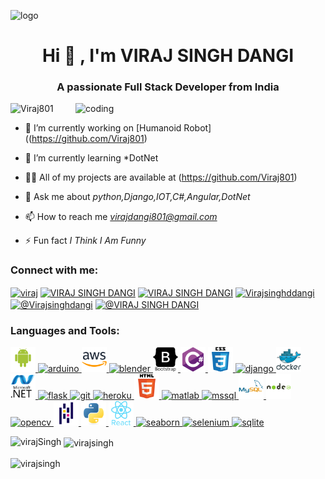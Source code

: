 ![logo](https://github.com/Viraj801/Logo_profile/blob/main/Viraj_Logo.jpg)
<h1 align="center">Hi 👋 , I'm VIRAJ SINGH DANGI</h1>
<h3 align="center">A passionate Full Stack Developer from India</h3>

<img align="right" alt="coding" width="400"
    src="https://encrypted-tbn0.gstatic.com/images?q=tbn:ANd9GcT9j42ohbcwrHfwsNnhEdMkyk6CyPWzHuyL0YC4lp-n&s">

<p align="left"> <img
        src="https://komarev.com/ghpvc/?username=Viraj801&label=Profile%20views&color=0e75b6&style=flat"
        alt="Viraj801" /> </p>

- 🔭 I’m currently working on [Humanoid Robot]((https://github.com/Viraj801)

- 🌱 I’m currently learning *DotNet

- 👨‍💻 All of my projects are available at (https://github.com/Viraj801)

- 💬 Ask me about *python,Django,IOT,C#,Angular,DotNet*

- 📫 How to reach me *virajdangi801@gmail.com*

- ⚡ Fun fact *I Think I Am Funny*

<h3 align="left">Connect with me:</h3>
<p align="left">
    <a href="https://twitter.com/Viraj8016" target="blank"><img align="center"
            src="https://raw.githubusercontent.com/rahuldkjain/github-profile-readme-generator/master/src/images/icons/Social/
twitter.svg"
            alt="viraj" height="30" width="40" /></a>
    <a href="https://www.linkedin.com/in/viraj-singh-dangi-b77ab2210" target="blank"><img align="center"
            src="https://raw.githubusercontent.com/rahuldkjain/github-profile-readme-generator/master/src/images/icons/Social/
linked-in-alt.svg"
            alt="VIRAJ SINGH DANGI" height="30" width="40" /></a>
    <a href="https://www.facebook.com/viraj.thakur.5817300" target="blank"><img align="center"
            src="https://raw.githubusercontent.com/rahuldkjain/github-profile-readme-generator/master/src/images/icons/Social/
facebook.svg"
            alt="VIRAJ SINGH DANGI" height="30" width="40" /></a>
    <a href="https://instagram.com/_mr_viraj_01?igshid=MzNlNGNkZWQ4Mg==" target="blank"><img align="center"
            src="https://raw.githubusercontent.com/rahuldkjain/github-profile-readme-generator/master/src/images/icons/Social/
instagram.svg"
            alt="Virajsinghddangi" height="30" width="40" /></a>
    <a href="https://www.hackerrank.com/virajdangi999" target="blank"><img align="center"
            src="https://raw.githubusercontent.com/rahuldkjain/github-profile-readme-generator/master/src/images/icons/Social/
hackerrank.svg"
            alt="@Virajsinghdangi" height="30" width="40" /></a>
    <a href="https://www.hackerearth.com/@virajdangi999/@VIRAJ SINGH DANGI" target="blank"><img align="center"
            src="https://raw.githubusercontent.com/rahuldkjain/github-profile-readme-generator/master/src/images/icons/Social/
hackerearth.svg"
            alt="@VIRAJ SINGH DANGI" height="30" width="40" /></a>
</p>

<h3 align="left">Languages and Tools:</h3>
<p align="left"> <a href="https://developer.android.com" target="_blank" rel="noreferrer"> <img
            src="https://raw.githubusercontent.com/devicons/devicon/master/icons/android/android-original-wordmark.svg"
            alt="android" width="40" height="40" /> </a> <a href="https://www.arduino.cc/" target="_blank"
        rel="noreferrer"> <img src="https://cdn.worldvectorlogo.com/logos/arduino-1.svg" alt="arduino" width="40"
            height="40" /> </a> <a href="https://aws.amazon.com" target="_blank" rel="noreferrer"> <img
            src="https://raw.githubusercontent.com/devicons/devicon/master/icons/amazonwebservices/amazonwebservices-original-wordmark.svg"
            alt="aws" width="40" height="40" /> </a> <a href="https://www.blender.org/" target="_blank"
        rel="noreferrer"> <img src="https://download.blender.org/branding/community/blender_community_badge_white.svg"
            alt="blender" width="40" height="40" /> </a> <a href="https://getbootstrap.com" target="_blank"
        rel="noreferrer"> <img
            src="https://raw.githubusercontent.com/devicons/devicon/master/icons/bootstrap/bootstrap-plain-wordmark.svg"
            alt="bootstrap" width="40" height="40" /> </a> <a href="https://www.w3schools.com/cs/" target="_blank"
        rel="noreferrer"> <img
            src="https://raw.githubusercontent.com/devicons/devicon/master/icons/csharp/csharp-original.svg"
            alt="csharp" width="40" height="40" /> </a> <a href="https://www.w3schools.com/css/" target="_blank"
        rel="noreferrer"> <img
            src="https://raw.githubusercontent.com/devicons/devicon/master/icons/css3/css3-original-wordmark.svg"
            alt="css3" width="40" height="40" /> </a> <a href="https://www.djangoproject.com/" target="_blank"
        rel="noreferrer"> <img src="https://cdn.worldvectorlogo.com/logos/django.svg" alt="django" width="40"
            height="40" /> </a> <a href="https://www.docker.com/" target="_blank" rel="noreferrer"> <img
            src="https://raw.githubusercontent.com/devicons/devicon/master/icons/docker/docker-original-wordmark.svg"
            alt="docker" width="40" height="40" /> </a> <a href="https://dotnet.microsoft.com/" target="_blank"
        rel="noreferrer"> <img
            src="https://raw.githubusercontent.com/devicons/devicon/master/icons/dot-net/dot-net-original-wordmark.svg"
            alt="dotnet" width="40" height="40" /> </a> <a href="https://flask.palletsprojects.com/" target="_blank"
        rel="noreferrer"> <img src="https://www.vectorlogo.zone/logos/pocoo_flask/pocoo_flask-icon.svg" alt="flask"
            width="40" height="40" /> </a> <a href="https://git-scm.com/" target="_blank" rel="noreferrer"> <img
            src="https://www.vectorlogo.zone/logos/git-scm/git-scm-icon.svg" alt="git" width="40" height="40" /> </a> <a
        href="https://heroku.com" target="_blank" rel="noreferrer"> <img
            src="https://www.vectorlogo.zone/logos/heroku/heroku-icon.svg" alt="heroku" width="40" height="40" /> </a>
    <a href="https://www.w3.org/html/" target="_blank" rel="noreferrer"> <img
            src="https://raw.githubusercontent.com/devicons/devicon/master/icons/html5/html5-original-wordmark.svg"
            alt="html5" width="40" height="40" /> </a> <a href="https://www.mathworks.com/" target="_blank"
        rel="noreferrer"> <img src="https://upload.wikimedia.org/wikipedia/commons/2/21/Matlab_Logo.png" alt="matlab"
            width="40" height="40" /> </a> <a href="https://www.microsoft.com/en-us/sql-server" target="_blank"
        rel="noreferrer"> <img src="https://www.svgrepo.com/show/303229/microsoft-sql-server-logo.svg" alt="mssql"
            width="40" height="40" /> </a> <a href="https://www.mysql.com/" target="_blank" rel="noreferrer"> <img
            src="https://raw.githubusercontent.com/devicons/devicon/master/icons/mysql/mysql-original-wordmark.svg"
            alt="mysql" width="40" height="40" /> </a> <a href="https://nodejs.org" target="_blank" rel="noreferrer">
        <img src="https://raw.githubusercontent.com/devicons/devicon/master/icons/nodejs/nodejs-original-wordmark.svg"
            alt="nodejs" width="40" height="40" /> </a> <a href="https://opencv.org/" target="_blank" rel="noreferrer">
        <img src="https://www.vectorlogo.zone/logos/opencv/opencv-icon.svg" alt="opencv" width="40" height="40" /> </a>
    <a href="https://pandas.pydata.org/" target="_blank" rel="noreferrer"> <img
            src="https://raw.githubusercontent.com/devicons/devicon/2ae2a900d2f041da66e950e4d48052658d850630/icons/pandas/pandas-original.svg"
            alt="pandas" width="40" height="40" /> </a> <a href="https://www.python.org" target="_blank"
        rel="noreferrer"> <img
            src="https://raw.githubusercontent.com/devicons/devicon/master/icons/python/python-original.svg"
            alt="python" width="40" height="40" /> </a> <a href="https://reactjs.org/" target="_blank" rel="noreferrer">
        <img src="https://raw.githubusercontent.com/devicons/devicon/master/icons/react/react-original-wordmark.svg"
            alt="react" width="40" height="40" /> </a> <a href="https://seaborn.pydata.org/" target="_blank"
        rel="noreferrer"> <img src="https://seaborn.pydata.org/_images/logo-mark-lightbg.svg" alt="seaborn" width="40"
            height="40" /> </a> <a href="https://www.selenium.dev" target="_blank" rel="noreferrer"> <img
            src="https://raw.githubusercontent.com/detain/svg-logos/780f25886640cef088af994181646db2f6b1a3f8/svg/selenium-logo.svg"
            alt="selenium" width="40" height="40" /> </a> <a href="https://www.sqlite.org/" target="_blank"
        rel="noreferrer"> <img src="https://www.vectorlogo.zone/logos/sqlite/sqlite-icon.svg" alt="sqlite" width="40"
            height="40" /> </a> </p>

<p><img align="left"
        src="https://github-readme-stats.vercel.app/api/top-langs?username=Viraj801&show_icons=true&locale=en&layout=compact"
        alt="virajSingh" /></p>

<p>&nbsp;<img align="center"
        src="https://github-readme-stats.vercel.app/api?username=Viraj801&show_icons=true&locale=en"
        alt="virajsingh" /></p>

<p><img align="center" src="https://github-readme-streak-stats.herokuapp.com/?user=Viraj801&"
        alt="virajsingh" /></p>
